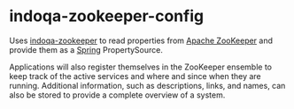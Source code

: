 # indoqa-zookeeper-config

Uses [indoqa-zookeeper](https://github.com/Indoqa/indoqa-zookeeper) to read properties from [Apache ZooKeeper](https://zookeeper.apache.org/) and provide them as a [Spring](https://spring.io/) PropertySource.

Applications will also register themselves in the ZooKeeper ensemble to keep track of the active services and where and since when they are running.
Additional information, such as descriptions, links, and names, can also be stored to provide a complete overview of a system.
